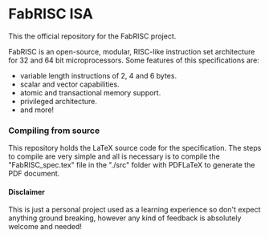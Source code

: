 # FabRISC ISA

This the official repository for the FabRISC project.

FabRISC is an open-source, modular, RISC-like instruction set architecture for 32 and 64 bit microprocessors. Some features of this specifications are:

* variable length instructions of 2, 4 and 6 bytes.
* scalar and vector capabilities.
* atomic and transactional memory support.
* privileged architecture.
* and more!

### Compiling from source

This repository holds the LaTeX source code for the specification. The steps to compile are very simple and all is necessary is to compile the "FabRISC_spec.tex" file in the "./src" folder with PDFLaTeX to generate the PDF document.

#### Disclaimer

This is just a personal project used as a learning experience so don't expect anything ground breaking, however any kind of feedback is absolutely welcome and needed!